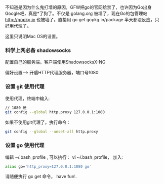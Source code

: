 
不知道是因为什么鬼打墙的原因，GFW把go的官网给禁了，也许因为Go出身Google吧，真是*了狗了。不仅是 golang.org 被墙了，现在Go的包管理站 http://gopkg.in 也被墙了。直接用 go get gopkg.in/package 半天都没反应，只好用代理了。

这里只说明Mac OS的设置。

### 科学上网必备 shadowsocks

配置自己的服务端。客户端使用ShadowsocksX-NG

偏好设置--> 开启HTTP代理服务器，端口号1080

### 设置 git 使用代理
使用代理，终端中输入:

```bash
// 1080 是
git config --global http.proxy 127.0.0.1:1080 
```
如果不使用git代理了，执行命令：

```bash
git config --global --unset-all http.proxy
```

### 设置 go 使用代理
编辑 ~/.bash_profile , 可以执行： vi ~/.bash_profile， 加入:

```bash
alias go='http_proxy=127.0.0.1:1080 go'
```


请随便执行 go get 命令， have fun!.
